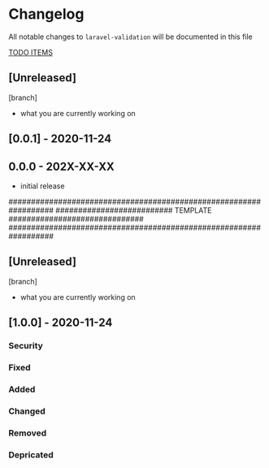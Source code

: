 # Changelog

All notable changes to `laravel-validation` will be documented in this file

[TODO ITEMS](./docs/todo.md)

## [Unreleased] 
[branch]
- what you are currently working on
 
## [0.0.1] - 2020-11-24


## 0.0.0 - 202X-XX-XX

- initial release


##################################################################
########################## TEMPLATE ##############################
##################################################################

## [Unreleased] 
[branch]
- what you are currently working on
 
## [1.0.0] - 2020-11-24

### Security

### Fixed

### Added

### Changed

### Removed

### Depricated
